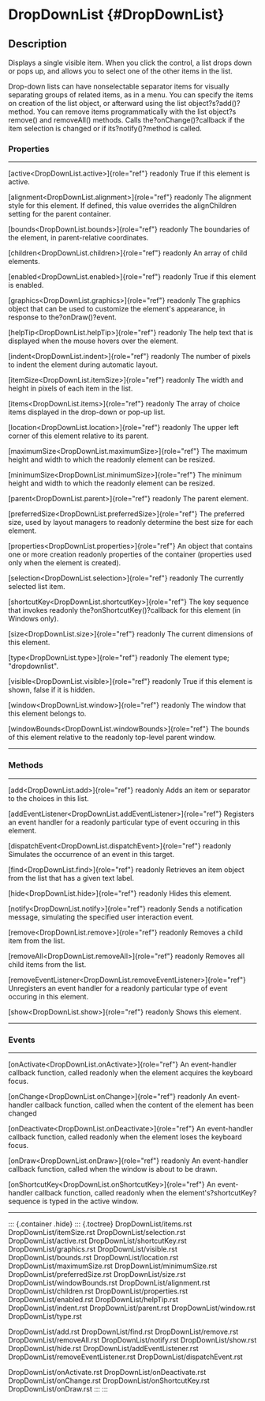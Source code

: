 DropDownList {#DropDownList}
============

Description
-----------

Displays a single visible item. When you click the control, a list drops
down or pops up, and allows you to select one of the other items in the
list.

Drop-down lists can have nonselectable separator items for visually
separating groups of related items, as in a menu. You can specify the
items on creation of the list object, or afterward using the list
object?s?add()?method. You can remove items programmatically with the
list object?s remove() and removeAll() methods. Calls
the?onChange()?callback if the item selection is changed or if
its?notify()?method is called.

### Properties

  ----------------------------------------------------------- ------------------------------------------------
  [active\<DropDownList.active\>]{role="ref"} readonly        True if this element is active.

  [alignment\<DropDownList.alignment\>]{role="ref"} readonly  The alignment style for this element. If
                                                              defined, this value overrides the alignChildren
                                                              setting for the parent container.

  [bounds\<DropDownList.bounds\>]{role="ref"} readonly        The boundaries of the element, in
                                                              parent-relative coordinates.

  [children\<DropDownList.children\>]{role="ref"} readonly    An array of child elements.

  [enabled\<DropDownList.enabled\>]{role="ref"} readonly      True if this element is enabled.

  [graphics\<DropDownList.graphics\>]{role="ref"} readonly    The graphics object that can be used to
                                                              customize the element\'s appearance, in response
                                                              to the?onDraw()?event.

  [helpTip\<DropDownList.helpTip\>]{role="ref"} readonly      The help text that is displayed when the mouse
                                                              hovers over the element.

  [indent\<DropDownList.indent\>]{role="ref"} readonly        The number of pixels to indent the element
                                                              during automatic layout.

  [itemSize\<DropDownList.itemSize\>]{role="ref"} readonly    The width and height in pixels of each item in
                                                              the list.

  [items\<DropDownList.items\>]{role="ref"} readonly          The array of choice items displayed in the
                                                              drop-down or pop-up list.

  [location\<DropDownList.location\>]{role="ref"} readonly    The upper left corner of this element relative
                                                              to its parent.

  [maximumSize\<DropDownList.maximumSize\>]{role="ref"}       The maximum height and width to which the
  readonly                                                    element can be resized.

  [minimumSize\<DropDownList.minimumSize\>]{role="ref"}       The minimum height and width to which the
  readonly                                                    element can be resized.

  [parent\<DropDownList.parent\>]{role="ref"} readonly        The parent element.

  [preferredSize\<DropDownList.preferredSize\>]{role="ref"}   The preferred size, used by layout managers to
  readonly                                                    determine the best size for each element.

  [properties\<DropDownList.properties\>]{role="ref"}         An object that contains one or more creation
  readonly                                                    properties of the container (properties used
                                                              only when the element is created).

  [selection\<DropDownList.selection\>]{role="ref"} readonly  The currently selected list item.

  [shortcutKey\<DropDownList.shortcutKey\>]{role="ref"}       The key sequence that invokes
  readonly                                                    the?onShortcutKey()?callback for this element
                                                              (in Windows only).

  [size\<DropDownList.size\>]{role="ref"} readonly            The current dimensions of this element.

  [type\<DropDownList.type\>]{role="ref"} readonly            The element type; \"dropdownlist\".

  [visible\<DropDownList.visible\>]{role="ref"} readonly      True if this element is shown, false if it is
                                                              hidden.

  [window\<DropDownList.window\>]{role="ref"} readonly        The window that this element belongs to.

  [windowBounds\<DropDownList.windowBounds\>]{role="ref"}     The bounds of this element relative to the
  readonly                                                    top-level parent window.
  ----------------------------------------------------------- ------------------------------------------------

### Methods

  ----------------------------------------------------------------------- ---------------------------------------
  [add\<DropDownList.add\>]{role="ref"} readonly                          Adds an item or separator to the
                                                                          choices in this list.

  [addEventListener\<DropDownList.addEventListener\>]{role="ref"}         Registers an event handler for a
  readonly                                                                particular type of event occuring in
                                                                          this element.

  [dispatchEvent\<DropDownList.dispatchEvent\>]{role="ref"} readonly      Simulates the occurrence of an event in
                                                                          this target.

  [find\<DropDownList.find\>]{role="ref"} readonly                        Retrieves an item object from the list
                                                                          that has a given text label.

  [hide\<DropDownList.hide\>]{role="ref"} readonly                        Hides this element.

  [notify\<DropDownList.notify\>]{role="ref"} readonly                    Sends a notification message,
                                                                          simulating the specified user
                                                                          interaction event.

  [remove\<DropDownList.remove\>]{role="ref"} readonly                    Removes a child item from the list.

  [removeAll\<DropDownList.removeAll\>]{role="ref"} readonly              Removes all child items from the list.

  [removeEventListener\<DropDownList.removeEventListener\>]{role="ref"}   Unregisters an event handler for a
  readonly                                                                particular type of event occuring in
                                                                          this element.

  [show\<DropDownList.show\>]{role="ref"} readonly                        Shows this element.
  ----------------------------------------------------------------------- ---------------------------------------

### Events

  ----------------------------------------------------------- ----------------------------------------------
  [onActivate\<DropDownList.onActivate\>]{role="ref"}         An event-handler callback function, called
  readonly                                                    when the element acquires the keyboard focus.

  [onChange\<DropDownList.onChange\>]{role="ref"} readonly    An event-handler callback function, called
                                                              when the content of the element has been
                                                              changed

  [onDeactivate\<DropDownList.onDeactivate\>]{role="ref"}     An event-handler callback function, called
  readonly                                                    when the element loses the keyboard focus.

  [onDraw\<DropDownList.onDraw\>]{role="ref"} readonly        An event-handler callback function, called
                                                              when the window is about to be drawn.

  [onShortcutKey\<DropDownList.onShortcutKey\>]{role="ref"}   An event-handler callback function, called
  readonly                                                    when the element\'s?shortcutKey?sequence is
                                                              typed in the active window.
  ----------------------------------------------------------- ----------------------------------------------

::: {.container .hide}
::: {.toctree}
DropDownList/items.rst DropDownList/itemSize.rst
DropDownList/selection.rst DropDownList/active.rst
DropDownList/shortcutKey.rst DropDownList/graphics.rst
DropDownList/visible.rst DropDownList/bounds.rst
DropDownList/location.rst DropDownList/maximumSize.rst
DropDownList/minimumSize.rst DropDownList/preferredSize.rst
DropDownList/size.rst DropDownList/windowBounds.rst
DropDownList/alignment.rst DropDownList/children.rst
DropDownList/properties.rst DropDownList/enabled.rst
DropDownList/helpTip.rst DropDownList/indent.rst DropDownList/parent.rst
DropDownList/window.rst DropDownList/type.rst

DropDownList/add.rst DropDownList/find.rst DropDownList/remove.rst
DropDownList/removeAll.rst DropDownList/notify.rst DropDownList/show.rst
DropDownList/hide.rst DropDownList/addEventListener.rst
DropDownList/removeEventListener.rst DropDownList/dispatchEvent.rst

DropDownList/onActivate.rst DropDownList/onDeactivate.rst
DropDownList/onChange.rst DropDownList/onShortcutKey.rst
DropDownList/onDraw.rst
:::
:::

